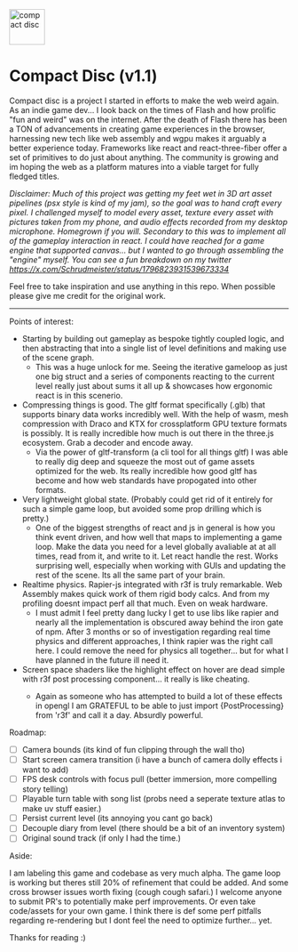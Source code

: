 <img src="https://upload.wikimedia.org/wikipedia/commons/e/e8/CD_autolev_crop_new.jpg" style="width:64px; height:64px" alt="compact disc"/>

# Compact Disc (v1.1)

Compact disc is a project I started in efforts to make the web weird again. As an indie game dev... I look back on the times of Flash and how prolific "fun and weird" was on the internet. After the death of Flash there has been a TON of advancements in creating game experiences in the browser, harnessing new tech like web assembly and wgpu makes it arguably a better experience today. Frameworks like react and react-three-fiber offer a set of primitives to do just about anything. The community is growing and im hoping the web as a platform matures into a viable target for fully fledged titles.

*Disclaimer: Much of this project was getting my feet wet in 3D art asset pipelines (psx style is kind of my jam), so the goal was to hand craft every pixel. I challenged myself to model every asset, texture every asset with pictures taken from my phone, and audio effects recorded from my desktop microphone. Homegrown if you will. Secondary to this was to implement all of the gameplay interaction in react. I could have reached for a game engine that supported canvas... but I wanted to go through assembling the "engine" myself. You can see a fun breakdown on my twitter https://x.com/Schrudmeister/status/1796823931539673334*

Feel free to take inspiration and use anything in this repo. When possible please give me credit for the original work.

---

Points of interest:

- Starting by building out gameplay as bespoke tightly coupled logic, and then abstracting that into a single list of level definitions and making use of the scene graph.
  - This was a huge unlock for me. Seeing the iterative gameloop as just one big struct and a series of components reacting to the current level really just about sums it all up & showcases how ergonomic react is in this scenerio.
- Compressing things is good. The gltf format specifically (.glb) that supports binary data works incredibly well. With the help of wasm, mesh compression with Draco and KTX for crossplatform GPU texture formats is possibly. It is really incredible how much is out there in the three.js ecosystem. Grab a decoder and encode away.
  - Via the power of gltf-transform (a cli tool for all things gltf) I was able to really dig deep and squeeze the most out of game assets optimized for the web. Its really incredible how good gltf has become and how web standards have propogated into other formats. 
- Very lightweight global state. (Probably could get rid of it entirely for such a simple game loop, but avoided some prop drilling which is pretty.)
  - One of the biggest strengths of react and js in general is how you think event driven, and how well that maps to implementing a game loop. Make the data you need for a level globally avaliable at at all times, read from it, and write to it. Let react handle the rest. Works surprising well, especially when working with GUIs and updating the rest of the scene. Its all the same part of your brain.
- Realtime physics. Rapier-js integrated with r3f is truly remarkable. Web Assembly makes quick work of them rigid body calcs. And from my profiling doesnt impact perf all that much. Even on weak hardware.
  - I must admit I feel pretty dang lucky I get to use libs like rapier and nearly all the implementation is obscured away behind the iron gate of npm. After 3 months or so of investigation regarding real time physics and different approaches, I think rapier was the right call here. I could remove the need for physics all together... but for what I have planned in the future ill need it.
- Screen space shaders like the highlight effect on hover are dead simple with r3f post processing <Outline/> component... it really is like cheating.
  - Again as someone who has attempted to build a lot of these effects in opengl I am GRATEFUL to be able to just import {PostProcessing} from 'r3f' and call it a day. Absurdly powerful.

Roadmap:

- [ ] Camera bounds (its kind of fun clipping through the wall tho)
- [ ] Start screen camera transition (i have a bunch of camera dolly effects i want to add)
- [ ] FPS desk controls with focus pull (better immersion, more compelling story telling)
- [ ] Playable turn table with song list (probs need a seperate texture atlas to make uv stuff easier.)
- [ ] Persist current level (its annoying you cant go back)
- [ ] Decouple diary from level (there should be a bit of an inventory system)
- [ ] Original sound track (if only I had the time.)

Aside:

I am labeling this game and codebase as very much alpha. The game loop is working but theres still 20% of refinement that could be added. And some cross browser issues worth fixing (cough cough safari.) I welcome anyone to submit PR's to potentially make perf improvements. Or even take code/assets for your own game. I think there is def some perf pitfalls regarding re-rendering but I dont feel the need to optimize further... yet.

Thanks for reading :) 
